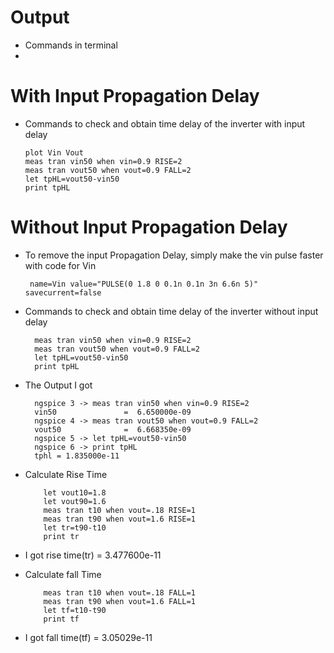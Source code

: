 # Output
- Commands in terminal
- 
# With Input Propagation Delay

-  Commands to check and obtain time delay of the inverter with input delay
   ```
   plot Vin Vout
   meas tran vin50 when vin=0.9 RISE=2
   meas tran vout50 when vout=0.9 FALL=2
   let tpHL=vout50-vin50
   print tpHL
# Without Input Propagation Delay

- To remove the input Propagation Delay, simply make the vin pulse faster with code for Vin
  
   ```
    name=Vin value="PULSE(0 1.8 0 0.1n 0.1n 3n 6.6n 5)" savecurrent=false
-  Commands to check and obtain time delay of the inverter without input delay
     ```
       meas tran vin50 when vin=0.9 RISE=2
       meas tran vout50 when vout=0.9 FALL=2
       let tpHL=vout50-vin50
       print tpHL
- The Output I got
  ```
    ngspice 3 -> meas tran vin50 when vin=0.9 RISE=2
    vin50               =  6.650000e-09
    ngspice 4 -> meas tran vout50 when vout=0.9 FALL=2
    vout50              =  6.668350e-09
    ngspice 5 -> let tpHL=vout50-vin50
    ngspice 6 -> print tpHL
    tphl = 1.835000e-11
- Calculate Rise Time
  ```
      let vout10=1.8
      let vout90=1.6
      meas tran t10 when vout=.18 RISE=1
      meas tran t90 when vout=1.6 RISE=1
      let tr=t90-t10
      print tr    
- I got rise time(tr) = 3.477600e-11
 
- Calculate fall Time
  ```
      meas tran t10 when vout=.18 FALL=1
      meas tran t90 when vout=1.6 FALL=1
      let tf=t10-t90
      print tf
- I got fall time(tf) = 3.05029e-11
